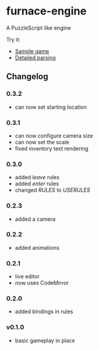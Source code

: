 furnace-engine
==============

A PuzzleScript like engine

Try it:

* [Sample game](http://madflame991.github.io/furnace-engine/src/)
* [Detailed parsing](http://madflame991.github.io/furnace-engine/src/parser.html)

Changelog
---------

### 0.3.2
 + can now set starting location

### 0.3.1
 + can now configure camera size
 + can now set the scale
 + fixed inventory text rendering

### 0.3.0
 + added *leave* rules
 + added *enter* rules
 + changed *RULES* to *USERULES*

### 0.2.3
 + added a camera

### 0.2.2
 + added animations

### 0.2.1
 + live editor
 + now uses CodeMirror

### 0.2.0
 + added bindings in rules

### v0.1.0
 + basic gameplay in place